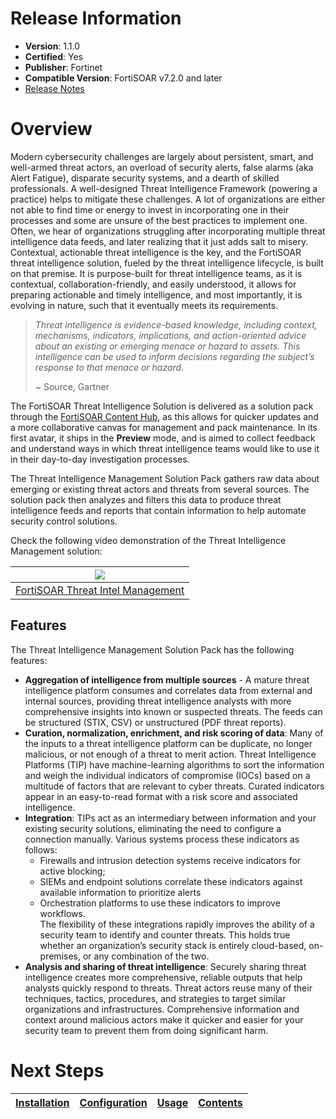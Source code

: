 # Release Information

- **Version**:  1.1.0
- **Certified**: Yes
- **Publisher**: Fortinet
- **Compatible Version**: FortiSOAR v7.2.0 and later
- [Release Notes](https://github.com/fortinet-fortisoar/solution-pack-threat-intel-management/blob/release/1.1.0/release_notes.md)

# Overview

Modern cybersecurity challenges are largely about persistent, smart, and well-armed threat actors, an overload of security alerts, false alarms (aka Alert Fatigue), disparate security systems, and a dearth of skilled professionals. A well-designed Threat Intelligence Framework (powering a practice) helps to mitigate these challenges. A lot of organizations are either not able to find time or energy to invest in incorporating one in their processes and some are unsure of the best practices to implement one. Often, we hear of organizations struggling after incorporating multiple threat intelligence data feeds, and later realizing that it just adds salt to misery. Contextual, actionable threat intelligence is the key, and the FortiSOAR threat intelligence solution, fueled by the threat intelligence lifecycle, is built on that premise. It is purpose-built for threat intelligence teams, as it is contextual, collaboration-friendly, and easily understood, it allows for preparing actionable and timely intelligence, and most importantly, it is evolving in nature, such that it eventually meets its requirements.

>*Threat intelligence is evidence-based knowledge, including context, mechanisms, indicators, implications, and action-oriented advice about an existing or emerging menace or hazard to assets. This intelligence can be used to inform decisions regarding the subject’s response to that menace or hazard.*
>
>~ Source, Gartner 

The FortiSOAR Threat Intelligence Solution is delivered as a solution pack through the [FortiSOAR Content Hub](https://fortisoar.contenthub.fortinet.com/), as this allows for quicker updates and a more collaborative canvas for management and pack maintenance. In its first avatar, it ships in the **Preview** mode, and is aimed to collect feedback and understand ways in which threat intelligence teams would like to use it in their day-to-day investigation processes.

The Threat Intelligence Management Solution Pack gathers raw data about emerging or existing threat actors and threats from several sources. The solution pack then analyzes and filters this data to produce threat intelligence feeds and reports that contain information to help automate security control solutions.

Check the following video demonstration of the Threat Intelligence Management solution:

| [![](https://github.com/fortinet-fortisoar/solution-pack-threat-intel-management/blob/release/1.1.0/docs/res/threat-intelligence-youtube-thumbnail.png)](https://www.youtube.com/watch?v=vTvtHQxniVU) |
|:--------------------------------------------------------------------------------------------------------:|
|             [FortiSOAR Threat Intel Management](https://www.youtube.com/watch?v=vTvtHQxniVU)             |

## Features

The Threat Intelligence Management Solution Pack has the following features:

- **Aggregation of intelligence from multiple sources** - A mature threat intelligence platform consumes and correlates data from external and internal sources, providing threat intelligence analysts with more comprehensive insights into known or suspected threats. The feeds can be structured (STIX, CSV) or unstructured (PDF threat reports).
- **Curation, normalization, enrichment, and risk scoring of data**: Many of the inputs to a threat intelligence platform can be duplicate, no longer malicious, or not enough of a threat to merit action. Threat Intelligence Platforms (TIP) have machine-learning algorithms to sort the information and weigh the individual indicators of compromise (IOCs) based on a multitude of factors that are relevant to cyber threats. Curated indicators appear in an easy-to-read format with a risk score and associated intelligence.
- **Integration**: TIPs act as an intermediary between information and your existing security solutions, eliminating the need to configure a connection manually. Various systems process these indicators as follows:
    - Firewalls and intrusion detection systems receive indicators for active blocking;
    - SIEMs and endpoint solutions correlate these indicators against available information to prioritize alerts
    - Orchestration platforms to use these indicators to improve workflows.  
      The flexibility of these integrations rapidly improves the ability of a security team to identify and counter threats. This holds true whether an organization’s security stack is entirely cloud-based, on-premises, or any combination of the two.
- **Analysis and sharing of threat intelligence**: Securely sharing threat intelligence creates more comprehensive, reliable outputs that help analysts quickly respond to threats. Threat actors reuse many of their techniques, tactics, procedures, and strategies to target similar organizations and infrastructures. Comprehensive information and context around malicious actors make it quicker and easier for your security team to prevent them from doing significant harm.

# Next Steps

| [Installation](https://github.com/fortinet-fortisoar/solution-pack-threat-intel-management/blob/release/1.1.0/docs/setup.md#installation) | [Configuration](https://github.com/fortinet-fortisoar/solution-pack-threat-intel-management/blob/release/1.1.0/docs/setup.md#configuration) | [Usage](https://github.com/fortinet-fortisoar/solution-pack-threat-intel-management/blob/release/1.1.0/docs/usage.md) | [Contents](./docs/contents.md) |
|----------------------------------------------|------------------------------------------------|--------------------------|--------------------------------|
